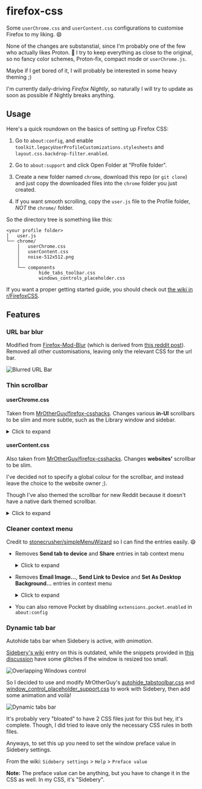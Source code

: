 # firefox-css

Some `userChrome.css` and `userContent.css` configurations
to customise Firefox to my liking. 😄

None of the changes are substanstial,
since I'm probably one of the few who actually likes Proton. 🤔
I try to keep everything as close to the original,
so no fancy color schemes, Proton-fix, compact mode or `userChrome.js`.

Maybe if I get bored of it, I will probably
be interested in some heavy theming ;)

I'm currently daily-driving *Firefox Nightly*, so naturally I will try to
update as soon as possible if Nightly breaks anything.

## Usage

Here's a quick roundown on the basics of setting up Firefox CSS:

1. Go to `about:config`, and enable `toolkit.legacyUserProfileCustomizations.stylesheets`
   and `layout.css.backdrop-filter.enabled`.

2. Go to `about:support` and click Open Folder at "Profile folder".

3. Create a new folder named `chrome`, download this repo (or `git clone`) and
   just copy the downloaded files into the `chrome` folder you just created.

4. If you want smooth scrolling, copy the `user.js` file to the Profile folder,
   *NOT* the `chrome/` folder.

So the directory tree is something like this:

```text
<your profile folder>
│   user.js
└── chrome/
    │   userChrome.css
    │   userContent.css
    │   noise-512x512.png
    │
    └── components
            hide_tabs_toolbar.css
            windows_controls_placeholder.css
```

If you want a proper getting started guide, you should check out
[the wiki in r/FirefoxCSS](https://www.reddit.com/r/FirefoxCSS/wiki/index/tutorials).

## Features

### URL bar blur

Modified from [Firefox-Mod-Blur](https://github.com/datguypiko/Firefox-Mod-Blur)
(which is derived from [this reddit post](https://www.reddit.com/r/FirefoxCSS/comments/ddi4dc/testing_the_backdropfilter_in_the_url_dropdown/)).
Removed all other customisations, leaving only the relevant CSS for the url bar.

![Blurred URL Bar](screenshots/Blurred%20URL%20Bar.png)

### Thin scrollbar

#### userChrome.css

Taken from [MrOtherGuy/firefox-csshacks](https://github.com/MrOtherGuy/firefox-csshacks/blob/master/chrome/minimal_in-UI_scrollbars.css).
Changes various **in-UI** scrollbars to be slim and more subtle,
such as the Library window and sidebar.

<details>
<summary>Click to expand</summary>

![Thin scrollbar (UI)](screenshots/Thin%20Scrollbar%20(UI).png)

</details>

#### userContent.css

Also taken from [MrOtherGuy/firefox-csshacks](https://github.com/MrOtherGuy/firefox-csshacks/blob/master/content/css_scrollbar_width_color.css).
Changes **websites'** scrollbar to be slim.

I've decided not to specify a global colour for the scrollbar,
and instead leave the choice to the website owner ;).

Though I've also themed the scrollbar for new Reddit
because it doesn't have a native dark themed scrollbar.

<details>
<summary>Click to expand</summary>

![Thin scrollbar (Websites)](screenshots/Thin%20Scrollbar%20(Websites).png)

Reddit dark-themed scrollbar

![Reddit dark-themed scrollbar](screenshots/Reddit%20Scrollbar.png)

</details>

### Cleaner context menu

Credit to [stonecrusher/simpleMenuWizard](https://github.com/stonecrusher/simpleMenuWizard)
so I can find the entries easily. 😄

- Removes **Send tab to device** and **Share** entries in tab context menu

  <details>
  <summary>Click to expand</summary>

  ![Tab context menu (Before)](screenshots/Tab%20Context%20Menu%20(Before).png)
  ![Tab context menu (After)](screenshots/Tab%20Context%20Menu%20(After).png)

  </details>

- Removes **Email Image...**, **Send Link to Device** and
  **Set As Desktop Background...** entries in context menu

  <details>
  <summary>Click to expand</summary>

  ![Context menu (Before)](screenshots/Context%20Menu%20(Before).png)
  ![Context menu (After)](screenshots/Context%20Menu%20(After).png)

  </details>

- You can also remove Pocket by
  disabling `extensions.pocket.enabled` in `about:config`

### Dynamic tab bar

Autohide tabs bar when Sidebery is active, *with animation*.

[Sidebery's wiki](https://github.com/mbnuqw/sidebery/wiki/Firefox-Styles-Snippets-(via-userChrome.css)#dynamic-native-tabs)
entry on this is outdated, while the snippets provided in
[this discussion](https://github.com/mbnuqw/sidebery/discussions/406)
have some glitches if the window is resized too small.

![Overlapping Windows control](screenshots/Overlapping%20Windows%20Control.png)

So I decided to use and modify MrOtherGuy's [autohide_tabstoolbar.css](https://github.com/MrOtherGuy/firefox-csshacks/blob/master/chrome/autohide_tabstoolbar.css)
and [window_control_placeholder_support.css](https://github.com/MrOtherGuy/firefox-csshacks/blob/master/chrome/window_control_placeholder_support.css)
to work with Sidebery, then add some animation and voilà!

![Dynamic tabs bar](screenshots/Dynamic%20Sidebery.gif)

It's probably very "bloated" to have 2 CSS files just for this
but hey, it's complete. Though, I did tried to leave only the
necessary CSS rules in both files.

Anyways, to set this up you need to
set the window preface value in Sidebery settings.

From the wiki: `Sidebery settings` > `Help` > `Preface value`

**Note:** The preface value can be anything,
          but you have to change it in the CSS as well.
          In my CSS, it's "Sidebery".
